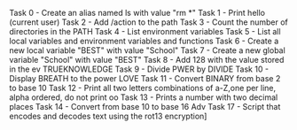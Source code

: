 Task 0 - Create an alias named ls with value "rm *"
Task 1 - Print hello (current user)
Task 2 - Add /action to the path
Task 3 - Count the number of directories in the PATH
Task 4 - List environment variables
Task 5 - List all local variables and environment variables and functions
Task 6 - Create a new local variable "BEST" with value "School"
Task 7 - Create a new global variable "School" with value "BEST"
Task 8 - Add 128 with the value stored in the ev TRUEKNOWLEDGE
Task 9 - Divide PWER by DIVIDE
Task 10 - Display BREATH to the power LOVE
Task 11 - Convert BINARY from base 2 to base 10
Task 12 - Print all two letters combinations of a-Z,one per line, alpha ordered, do not print oo
Task 13 - Prints a number with two decimal places
Task 14 - Convert from base 10 to base 16
Adv Task 17 - Script that encodes and decodes text using the rot13 encryption]
